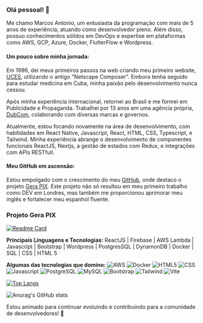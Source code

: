 ### Olá pessoal! 👋

Me chamo Marcos Antonio, um entusiasta da programação com mais de 5 anos de experiência, atuando como desenvolvedor pleno. Além disso, possuo conhecimentos sólidos em DevOps e expertise em plataformas como AWS, GCP, Azure, Docker, FlutterFlow e Wordpress.

#### Um pouco sobre minha jornada:

Em 1996, dei meus primeiros passos na web criando meu primeiro website, [UCES](www.uces.org.br), utilizando o antigo "Netscape Composer". Embora tenha seguido para estudar medicina em Cuba, minha paixão pelo desenvolvimento nunca cessou.

Após minha experiência internacional, retornei ao Brasil e me formei em Publicidade e Propaganda. Trabalhei por 13 anos em uma agência própria, [DubCom](https://www.dubcom.com.br), colaborando com diversas marcas e governos.

Atualmente, estou focando novamente na área de desenvolvimento, com habilidades em React Native, Javascript, React, HTML, CSS, Typescript, e Tailwind. Minha experiência abrange o desenvolvimento de componentes funcionais ReactJS, Nextjs, a gestão de estados com Redux, e integrações com APIs RESTfull.

#### Meu GitHub em ascensão:

Estou empolgado com o crescimento do meu [GitHub](https://github.com/dubcom), onde destaco o projeto [Gera PIX](https://pixqrcode.flutterflow.app/). Este projeto não só resultou em meu primeiro trabalho como DEV em Londres, mas também me proporcionou aprimorar meu inglês e fortalecer meu espanhol fluente.

### Projeto Gera PIX

[![Readme Card](https://github-readme-stats.vercel.app/api/pin/?username=dubcom&repo=gerapix)](https://github.com/dubcom/gerapix)

**Principais Linguagens e Tecnologias:**
ReactJS | Firebase | AWS Lambda | Javascript | Bootstrap | Wordpress | PostgresSQL | DynamonDB | Docker | SQL | CSS | HTML 5

**Algumas das tecnologias que domino:**
![AWS](https://cdn.jsdelivr.net/gh/devicons/devicon/icons/amazonwebservices/amazonwebservices-original.svg) ![Docker](./doker.png) ![HTML5](./html5.png) ![CSS](./css.png) ![Javascript](./javascript.png) ![PostgreSQL](./postgress.png) ![MySQL](./mysql.png) ![Bootstrap](./bootstrap.png) ![Tailwind](./tailwind2.png) ![Vite](./vite.png)


[![Top Langs](https://github-readme-stats.vercel.app/api/top-langs/?username=dubcom)](https://github.com/dubcom/github-readme-stats)

![Anurag's GitHub stats](https://github-readme-stats.vercel.app/api?username=dubcom&show_icons=true&theme=radical)

Estou animado para continuar evoluindo e contribuindo para a comunidade de desenvolvedores! 🚀
